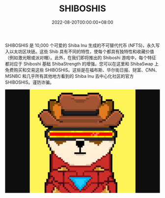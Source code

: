 ﻿---
title: "SHIBOSHIS"
description: "SHIBOSHIS are 10,000 lovable Shiba Inu generated Non Fungible Tokens (NFTS) eternally written on the Ethereum blockchain"
date: 2022-08-20T00:00:00+08:00
lastmod: 2022-08-20T00:00:00+08:00
draft: false
authors: ["boogArno"]
featuredImage: "shiboshis.png"
tags: ["Collectibles","SHIBOSHIS"]
categories: ["nfts"]
nfts: ["Collectibles"]
blockchain: "ETH"
website: "https://shiboshis.shibaswap.com"
twitter: "https://twitter.com/shibtoken"
discord: "https://discord.com/invite/shibatoken"
telegram: "https://t.me/ShibaInu_Dogecoinkiller"
github: ""
youtube: ""
twitch: ""
facebook: ""
instagram: ""
reddit: ""
medium: "https://shytoshikusama.medium.com"
steam: ""
gitbook: ""
googleplay: ""
appstore: ""
status: "Live"
weight: 
lightgallery: true
toc: true
pinned: false
recommend: false
recommend1: false
---
SHIBOSHIS 是 10,000 个可爱的 Shiba Inu 生成的不可替代代币 (NFTS)，永久写入以太坊区块链。这些 Shib 具有不同的特性，使每个都具有独特性和收藏价值（例如激光眼或派对帽）。此外，在我们即将推出的 Shiboshi 游戏中，每个特征都对应于 Shiboshi 基础 ShibaStrength 的增强。您可以在这里和 ShibaSwap 上免费购买和交易这些 SHIBOSHIS。这些是在福布斯、华尔街日报、财富、CNN、MSNBC 和几乎所有其他地方看到的 Shiba Inu 去中心化社区的官方 SHIBOSHIS。谨防诈骗。

![shiboshis-dapp-collectibles-ethereum-image2_952f96b386bf1a7931c7d82d83b887c3](shiboshis-dapp-collectibles-ethereum-image2_952f96b386bf1a7931c7d82d83b887c3.png)